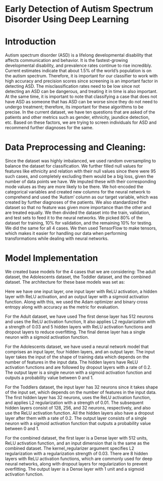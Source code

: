 # Early Detection of Autism Spectrum Disorder Using Deep Learning
# Introduction

Autism spectrum disorder (ASD) is a lifelong developmental disability that affects communication and behavior. It is the fastest-growing developmental disability, and prevalence rates continue to rise incredibly. Current estimates indicate that about 1.5% of the world’s population is on the autism spectrum. Therefore, it is important for our classifier to work with high accuracy and precision scores since screening is an important factor in detecting ASD. The misclassification rates need to be low since not detecting an ASD can be dangerous, and treating it in time is also important. At the same time, it is important to note that classifying a case that does not have ASD as someone that has ASD can be worse since they do not need to undergo treatment; therefore, its important for these algorithms to be precise. In the current dataset, we have ten questions that are asked of the patients and other metrics such as gender, ethnicity, jaundice detection, etc. Based on these factors, we are trying to screen individuals for ASD and recommend further diagnoses for the same.

# Data Preprocessing and Cleaning:

Since the dataset was highly imbalanced, we used random oversampling to balance the dataset for classification. We further filled null values for features like ethnicity and relation with their null values since there were 95 such cases, and completely excluding them would be a big loss, given the number of data points we have. We imputed these with their corresponding mode values as they are more likely to be there. We hot-encoded the categorical variables and created new columns for the neural network to comprehend and used the ‘Autism’ column as our target variable, which was created by further diagnoses of the patients. We also standardized the dataset so that no feature was given more importance than the other and are treated equally. We then divided the dataset into the train, validation, and test sets to feed it to the neural networks. We picked 80% of the dataset for training, 10% for validation, and the remaining 10% for testing. We did the same for all 4 cases. We then used TensorFlow to make tensors, which makes it easier for handling our data when performing transformations while dealing with neural networks. 

# Model Implementation

We created base models for the 4 cases that we are considering: The adult dataset, the Adolescents dataset, the Toddler dataset, and the combined dataset. The architecture for these base models was set as:

Here we have one input layer, one input layer with ReLU activation, a hidden layer with ReLU activation, and an output layer with a sigmoid activation function. Along with this, we used the Adam optimizer and binary cross entropy along with accuracy as the metric for evaluation. 

For the Adult dataset, we have used The first dense layer has 512 neurons and uses the ReLU activation function, It also applies L2 regularization with a strength of 0.03 and 5 hidden layers with ReLU activation functions and dropout layers to reduce overfitting. The final dense layer has a single neuron with a sigmoid activation function.

For the Adolescents dataset, we have used a neural network model that comprises an input layer, four hidden layers, and an output layer. The input layer takes the input of the shape of training data which depends on the number of features in the input data. The hidden layers have ReLU activation functions and are followed by dropout layers with a rate of 0.2. The output layer is a single neuron with a sigmoid activation function and outputs a probability value between 0 and 1.

For the Toddlers dataset, the input layer has 32 neurons since it takes shape of the input set, which depends on the number of features in the input data. The first hidden layer has 32 neurons, uses the ReLU activation function, and applies L2 regularization with a strength of 0.01. The subsequent hidden layers consist of 128, 256, and 32 neurons, respectively, and also use the ReLU activation function. All the hidden layers also have a dropout layer after them with a rate of 0.2. The output layer consists of a single neuron with a sigmoid activation function that outputs a probability value between 0 and 1. 

For the combined dataset, the first layer is a Dense layer with 512 units, ReLU activation function, and an input dimension that is the same as the combined dataset. The kernel_regularizer argument specifies L2 regularization with a regularization strength of 0.03. There are 8 hidden layers with ReLU activation functions, which are commonly used for deep neural networks, along with dropout layers for regularization to prevent overfitting. The output layer is a Dense layer with 1 unit and a sigmoid activation function.
